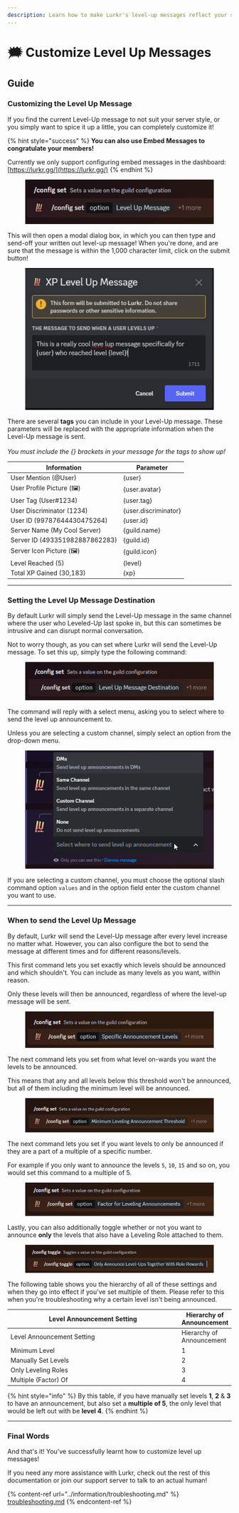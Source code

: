 ```yaml
---
description: Learn how to make Lurkr's level-up messages reflect your server's personality.
---
```


# 🗯️ Customize Level Up Messages

## Guide

### Customizing the Level Up Message

If you find the current Level-Up message to not suit your server style, or you simply want to spice it up a little, you can completely customize it!

{% hint style="success" %}
**You can also use Embed Messages to congratulate your members!**

Currently we only support configuring embed messages in the dashboard: [https://lurkr.gg/](https://lurkr.gg/)
{% endhint %}

<figure><img src="../.gitbook/assets/Discord_M8psaGVQ7J.png" alt=""><figcaption></figcaption></figure>

This will then open a modal dialog box, in which you can then type and send-off your written out level-up message! When you're done, and are sure that the message is within the 1,000 character limit, click on the submit button!

<figure><img src="../.gitbook/assets/Discord_i3t9cPR9Y4.png" alt=""><figcaption></figcaption></figure>

There are several **tags** you can include in your Level-Up message. These parameters will be replaced with the appropriate information when the Level-Up message is sent.\
\
_You must include the {} brackets in your message for the tags to show up!_

| Information                    | Parameter            |
| ------------------------------ | -------------------- |
| User Mention (@User)           | {user}               |
| User Profile Picture (🖼️)     | {user.avatar}        |
| User Tag (User#1234)           | {user.tag}           |
| User Discriminator (1234)      | {user.discriminator} |
| User ID (99787644430475264)    | {user.id}            |
| Server Name (My Cool Server)   | {guild.name}         |
| Server ID (493351982887862283) | {guild.id}           |
| Server Icon Picture (🖼️)      | {guild.icon}         |
| Level Reached (5)              | {level}              |
| Total XP Gained (30,183)       | {xp}                 |

***

### Setting the Level Up Message Destination

By default Lurkr will simply send the Level-Up message in the same channel where the user who Leveled-Up last spoke in, but this can sometimes be intrusive and can disrupt normal conversation.

Not to worry though, as you can set where Lurkr will send the Level-Up message. To set this up, simply type the following command:

<figure><img src="../.gitbook/assets/Discord_V4DI91l78o.png" alt=""><figcaption></figcaption></figure>

The command will reply with a select menu, asking you to select where to send the level up announcement to.

Unless you are selecting a custom channel, simply select an option from the drop-down menu.

<figure><img src="../.gitbook/assets/Discord_27FjaKThSu.png" alt=""><figcaption></figcaption></figure>

If you are selecting a custom channel, you must choose the optional slash command option `values` and in the option field enter the custom channel you want to use.

***

### When to send the Level Up Message

By default, Lurkr will send the Level-Up message after every level increase no matter what. However, you can also configure the bot to send the message at different times and for different reasons/levels.&#x20;

This first command lets you set exactly which levels should be announced and which shouldn't. You can include as many levels as you want, within reason.

Only these levels will then be announced, regardless of where the level-up message will be sent.

<figure><img src="../.gitbook/assets/Discord_7RHqEqNQw8.png" alt=""><figcaption></figcaption></figure>

The next command lets you set from what level on-wards you want the levels to be announced.

This means that any and all levels below this threshold won't be announced, but all of them including the minimum level will be announced.

<figure><img src="../.gitbook/assets/Discord_pFLAtUsvsa.png" alt=""><figcaption></figcaption></figure>

The next command lets you set if you want levels to only be announced if they are a part of a multiple of a specific number.

For example if you only want to announce the levels `5`, `10`, `15` and so on, you would set this command to a multiple of 5.

<figure><img src="../.gitbook/assets/Discord_66mKYX9U2e.png" alt=""><figcaption></figcaption></figure>

Lastly, you can also additionally toggle whether or not you want to announce **only** the levels that also have a Leveling Role attached to them.

<figure><img src="../.gitbook/assets/Discord_clImRnaxdM.png" alt=""><figcaption></figcaption></figure>

The following table shows you the hierarchy of all of these settings and when they go into effect if you've set multiple of them. Please refer to this when you're troubleshooting why a certain level isn't being announced.

<table data-header-hidden><thead><tr><th width="553">Level Announcement Setting</th><th>Hierarchy of Announcement</th></tr></thead><tbody><tr><td>Level Announcement Setting</td><td>Hierarchy of Announcement</td></tr><tr><td>Minimum Level</td><td>1</td></tr><tr><td>Manually Set Levels</td><td>2</td></tr><tr><td>Only Leveling Roles</td><td>3</td></tr><tr><td>Multiple (Factor) Of</td><td>4</td></tr></tbody></table>

{% hint style="info" %}
By this table, if you have manually set levels **1**, **2** & **3** to have an announcement, but also set a **multiple of 5**, the only level that would be left out with be **level 4**.
{% endhint %}

***

### Final Words <a href="#final-words" id="final-words"></a>

And that's it! You've successfully learnt how to customize level up messages!

If you need any more assistance with Lurkr, check out the rest of this documentation or join our support server to talk to an actual human!

{% content-ref url="../information/troubleshooting.md" %}
[troubleshooting.md](../information/troubleshooting.md)
{% endcontent-ref %}
